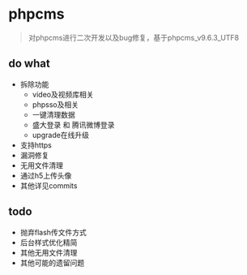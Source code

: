 # phpcms
> 对phpcms进行二次开发以及bug修复，基于phpcms_v9.6.3_UTF8

## do what
* 拆除功能
    * video及视频库相关
    * phpsso及相关
    * 一键清理数据
    * 盛大登录 和 腾讯微博登录
    * upgrade在线升级
* 支持https
* 漏洞修复
* 无用文件清理
* 通过h5上传头像
* 其他详见commits

## todo
* 抛弃flash传文件方式
* 后台样式优化精简
* 其他无用文件清理
* 其他可能的遗留问题
